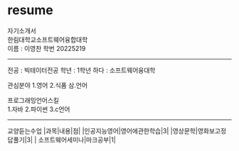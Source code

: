 # resume
자기소개서     
한림대학교소프트웨어융합대학                         
이름 : 이영찬
학번 20225219


----


전공 : 빅테이터전공
학년 : 1학년
하다 : 소프트웨어융대학

관심분야
1.영어
2.식품
삼.언어

프로그래밍언어스킬  
1.자바
2.파이썬
3.c언어


----------
교양듣는수업
|과목|내용|점|
|인공지능영어|영어에관한학습|3|
|영상문학|영화보고정답풀기|3|
| 소프트웨어세미나|마크공부|1|

